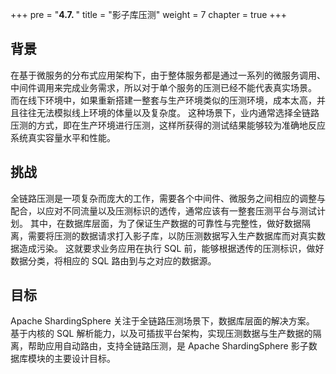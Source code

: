 +++
pre = "<b>4.7. </b>"
title = "影子库压测"
weight = 7
chapter = true
+++

## 背景

在基于微服务的分布式应用架构下，由于整体服务都是通过一系列的微服务调用、中间件调用来完成业务需求，所以对于单个服务的压测已经不能代表真实场景。
而在线下环境中，如果重新搭建一整套与生产环境类似的压测环境，成本太高，并且往往无法模拟线上环境的体量以及复杂度。
这种场景下，业内通常选择全链路压测的方式，即在生产环境进行压测，这样所获得的测试结果能够较为准确地反应系统真实容量水平和性能。

## 挑战

全链路压测是一项复杂而庞大的工作，需要各个中间件、微服务之间相应的调整与配合，以应对不同流量以及压测标识的透传，通常应该有一整套压测平台与测试计划。
其中，在数据库层面，为了保证生产数据的可靠性与完整性，做好数据隔离，需要将压测的数据请求打入影子库，以防压测数据写入生产数据库而对真实数据造成污染。
这就要求业务应用在执行 SQL 前，能够根据透传的压测标识，做好数据分类，将相应的 SQL 路由到与之对应的数据源。

## 目标

Apache ShardingSphere 关注于全链路压测场景下，数据库层面的解决方案。
基于内核的 SQL 解析能力，以及可插拔平台架构，实现压测数据与生产数据的隔离，帮助应用自动路由，支持全链路压测，是 Apache ShardingSphere 影子数据库模块的主要设计目标。
